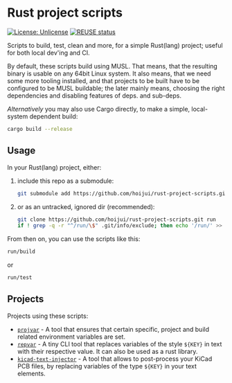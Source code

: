 <!--
SPDX-FileCopyrightText: 2021 Robin Vobruba <hoijui.quaero@gmail.com>

SPDX-License-Identifier: CC0-1.0
-->

# Rust project scripts

[![License: Unlicense](
    https://img.shields.io/badge/License-Unlicense-blue.svg)](
    https://unlicense.org)
[![REUSE status](
    https://api.reuse.software/badge/github.com/hoijui/rust-project-scripts)](
    https://api.reuse.software/info/github.com/hoijui/rust-project-scripts)

Scripts to build, test, clean and more,
for a simple Rust(lang) project;
useful for both local dev'ing and CI.

By default, these scripts build using MUSL.
That means, that the resulting binary is usable
on any 64bit Linux system.
It also means, that we need some more tooling installed,
and that projects to be built have to be configured
to be MUSL buildable; the later mainly means,
choosing the right dependencies
and disabling features of deps. and sub-deps.

*Alternatively* you may also use Cargo directly, to make a simple,
local-system dependent build:

```sh
cargo build --release
```

## Usage

In your Rust(lang) project,
either:

1. include this repo as a submodule:

    ```bash
    git submodule add https://github.com/hoijui/rust-project-scripts.git run
    ```

2. or as an untracked, ignored dir (recommended):

    ```bash
    git clone https://github.com/hoijui/rust-project-scripts.git run
    if ! grep -q -r "^/run/\$" .git/info/exclude; then echo '/run/' >> .git/info/exclude; fi
    ```

From then on, you can use the scripts like this:

```bash
run/build
```

or

```bash
run/test
```

## Projects

Projects using these scripts:

* [`projvar`](https://github.com/hoijui/projvar/) -
  A tool that ensures that certain specific,
  project and build related environment variables are set.
* [`repvar`](https://github.com/hoijui/repvar/) -
  A tiny CLI tool that replaces variables of the style `${KEY}`
  in text with their respective value.
  It can also be used as a rust library.
* [`kicad-text-injector`](https://github.com/hoijui/kicad-text-injector/) -
  A tool that allows to post-process your KiCad PCB files,
  by replacing variables of the type `${KEY}` in your text elements.
